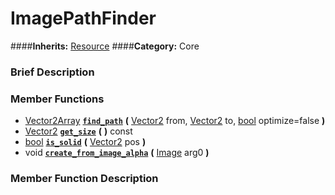 #  ImagePathFinder  
####**Inherits:** [Resource](class_resource)
####**Category:** Core

###  Brief Description  


###  Member Functions 
  * [Vector2Array](class_vector2array)  **[`find_path`](#find_path)**  **(** [Vector2](class_vector2) from, [Vector2](class_vector2) to, [bool](class_bool) optimize=false  **)**
  * [Vector2](class_vector2)  **[`get_size`](#get_size)**  **(** **)** const
  * [bool](class_bool)  **[`is_solid`](#is_solid)**  **(** [Vector2](class_vector2) pos  **)**
  * void  **[`create_from_image_alpha`](#create_from_image_alpha)**  **(** [Image](class_image) arg0  **)**

###  Member Function Description  
